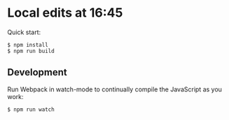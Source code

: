 # Local edits at 16:45

Quick start:

```
$ npm install
$ npm run build
````

## Development

Run Webpack in watch-mode to continually compile the JavaScript as you work:

```
$ npm run watch
```
